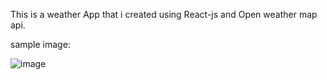 This is a weather App that i created using React-js and Open weather map api.
 
 sample image:

![image](https://github.com/ShubhiGitCs/weather-app-react-main/assets/115355877/24314563-187d-44c0-b2c6-8fdd2161f167)
